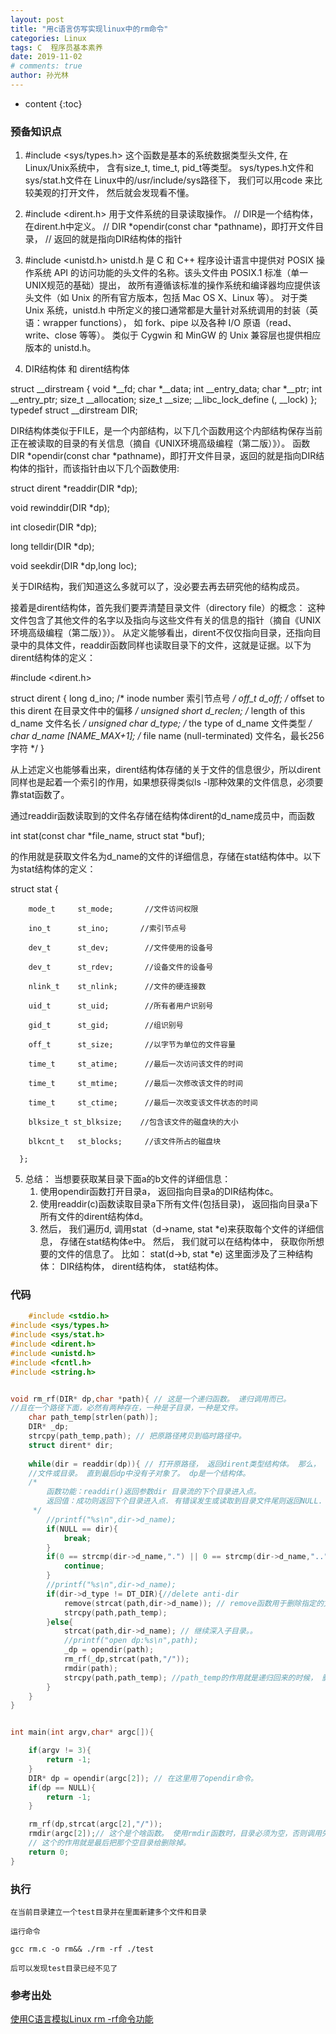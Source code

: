 ```yaml
---
layout: post
title: "用c语言仿写实现linux中的rm命令"
categories: Linux
tags: C  程序员基本素养
date: 2019-11-02
# comments: true
author: 孙光林
---
```

* content
{:toc}






### 预备知识点

1. #include <sys/types.h>
这个函数是基本的系统数据类型头文件, 在Linux/Unix系统中， 含有size_t, time_t, pid_t等类型。 
sys/types.h文件和sys/stat.h文件在 Linux中的/usr/include/sys路径下， 我们可以用code 来比较美观的打开文件， 然后就会发现看不懂。 



2. #include <dirent.h>
用于文件系统的目录读取操作。 
// DIR是一个结构体， 在dirent.h中定义。 
// DIR *opendir(const char *pathname)，即打开文件目录，
// 返回的就是指向DIR结构体的指针


3. #include <unistd.h>
unistd.h 是 C 和 C++ 程序设计语言中提供对 POSIX 操作系统 API 的访问功能的头文件的名称。该头文件由 POSIX.1 标准（单一UNIX规范的基础）提出，
故所有遵循该标准的操作系统和编译器均应提供该头文件（如 Unix 的所有官方版本，包括 Mac OS X、Linux 等）。
对于类 Unix 系统，unistd.h 中所定义的接口通常都是大量针对系统调用的封装（英语：wrapper functions），
如 fork、pipe 以及各种 I/O 原语（read、write、close 等等）。
类似于 Cygwin 和 MinGW 的 Unix 兼容层也提供相应版本的 unistd.h。


4. DIR结构体 和  dirent结构体

struct __dirstream
{
    void *__fd;
    char *__data;
    int __entry_data;
    char *__ptr;
    int __entry_ptr;
    size_t __allocation;
    size_t __size;
    __libc_lock_define (, __lock)
};
typedef struct __dirstream DIR;

DIR结构体类似于FILE，是一个内部结构，以下几个函数用这个内部结构保存当前正在被读取的目录的有关信息（摘自《UNIX环境高级编程（第二版）》）。
函数 DIR *opendir(const char *pathname)，即打开文件目录，返回的就是指向DIR结构体的指针，而该指针由以下几个函数使用:

struct dirent *readdir(DIR *dp);   
  
void rewinddir(DIR *dp);   
  
int closedir(DIR *dp);   
  
long telldir(DIR *dp);   
  
void seekdir(DIR *dp,long loc); 

关于DIR结构，我们知道这么多就可以了，没必要去再去研究他的结构成员。

接着是dirent结构体，首先我们要弄清楚目录文件（directory file）的概念：
这种文件包含了其他文件的名字以及指向与这些文件有关的信息的指针（摘自《UNIX环境高级编程（第二版）》）。
从定义能够看出，dirent不仅仅指向目录，还指向目录中的具体文件，readdir函数同样也读取目录下的文件，这就是证据。以下为dirent结构体的定义：

#include <dirent.h>
 
struct dirent
{
    long d_ino;               /* inode number 索引节点号 */
    off_t d_off;              /* offset to this dirent 在目录文件中的偏移 */
    unsigned short d_reclen;  /* length of this d_name 文件名长 */
    unsigned char d_type;     /* the type of d_name 文件类型 */
    char d_name [NAME_MAX+1]; /* file name (null-terminated) 文件名，最长256字符 */
}


从上述定义也能够看出来，dirent结构体存储的关于文件的信息很少，所以dirent同样也是起着一个索引的作用，如果想获得类似ls -l那种效果的文件信息，必须要靠stat函数了。

通过readdir函数读取到的文件名存储在结构体dirent的d_name成员中，而函数

int stat(const char *file_name, struct stat *buf);

的作用就是获取文件名为d_name的文件的详细信息，存储在stat结构体中。以下为stat结构体的定义：


struct stat {   
  
        mode_t     st_mode;       //文件访问权限   
  
        ino_t      st_ino;       //索引节点号   
  
        dev_t      st_dev;        //文件使用的设备号   
  
        dev_t      st_rdev;       //设备文件的设备号   
  
        nlink_t    st_nlink;      //文件的硬连接数   
  
        uid_t      st_uid;        //所有者用户识别号   
  
        gid_t      st_gid;        //组识别号   
  
        off_t      st_size;       //以字节为单位的文件容量   
  
        time_t     st_atime;      //最后一次访问该文件的时间   
  
        time_t     st_mtime;      //最后一次修改该文件的时间   
  
        time_t     st_ctime;      //最后一次改变该文件状态的时间   
  
        blksize_t st_blksize;    //包含该文件的磁盘块的大小   
  
        blkcnt_t   st_blocks;     //该文件所占的磁盘块   
  
      };  


5. 总结： 当想要获取某目录下面a的b文件的详细信息：
	1. 使用opendir函数打开目录a， 返回指向目录a的DIR结构体c。
	2. 使用readdir(c)函数读取目录a下所有文件(包括目录)， 返回指向目录a下所有文件的dirent结构体d。
	3. 然后， 我们遍历d, 调用stat（d->name, stat *e)来获取每个文件的详细信息， 存储在stat结构体e中。
	然后， 我们就可以在结构体中， 获取你所想要的文件的信息了。 
	比如： stat(d->b, stat *e)
	这里面涉及了三种结构体：
	DIR结构体， dirent结构体， stat结构体。 		

### 代码
```c
    #include <stdio.h>
#include <sys/types.h>
#include <sys/stat.h>
#include <dirent.h>
#include <unistd.h>
#include <fcntl.h>
#include <string.h>


void rm_rf(DIR* dp,char *path){ // 这是一个递归函数。 递归调用而已。 
//且在一个路径下面，必然有两种存在，一种是子目录，一种是文件。 
    char path_temp[strlen(path)];
    DIR* _dp;
    strcpy(path_temp,path); // 把原路径拷贝到临时路径中。 
    struct dirent* dir;
	
    while(dir = readdir(dp)){ // 打开原路径， 返回dirent类型结构体。 那么， readdir的功能就是每次读取一个
    //文件或目录。 直到最后dp中没有子对象了。 dp是一个结构体。 
    /*
        函数功能：readdir()返回参数dir 目录流的下个目录进入点。
        返回值：成功则返回下个目录进入点. 有错误发生或读取到目录文件尾则返回NULL.
     */
    	//printf("%s\n",dir->d_name);
    	if(NULL == dir){
    		break;
    	}
    	if(0 == strcmp(dir->d_name,".") || 0 == strcmp(dir->d_name,"..")){
    		continue;
    	}
    	//printf("%s\n",dir->d_name);
        if(dir->d_type != DT_DIR){//delete anti-dir
            remove(strcat(path,dir->d_name)); // remove函数用于删除指定的文件。 
            strcpy(path,path_temp);
        }else{
            strcat(path,dir->d_name); // 继续深入子目录。。 
            //printf("open dp:%s\n",path);
            _dp = opendir(path);
            rm_rf(_dp,strcat(path,"/"));
            rmdir(path);
            strcpy(path,path_temp); //path_temp的作用就是递归回来的时候， 删除当前文件夹。 
        }
    }
}


int main(int argv,char* argc[]){

    if(argv != 3){
        return -1;
    }
    DIR* dp = opendir(argc[2]); // 在这里用了opendir命令。 
    if(dp == NULL){
    	return -1;
    }

    rm_rf(dp,strcat(argc[2],"/"));
	rmdir(argc[2]);// 这个是个啥函数。 使用rmdir函数时，目录必须为空，否则调用失败，函数返回-1.成功时，函数返回0.
    // 这个的作用就是最后把那个空目录给删除掉。
    return 0;
}   
```

   
### 执行
    在当前目录建立一个test目录并在里面新建多个文件和目录

    运行命令

    gcc rm.c -o rm&& ./rm -rf ./test 

    后可以发现test目录已经不见了

### 参考出处    
<a href="https://github.com/BroWuGou/imitate_rm-rf" _blank:target>使用C语言模拟Linux rm -rf命令功能</a>